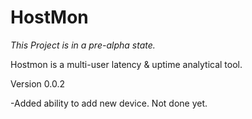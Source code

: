 HostMon
=======
*This Project is in a pre-alpha state.*

Hostmon is a multi-user latency &amp; uptime analytical tool.

Version 0.0.2

-Added ability to add new device. Not done yet.
